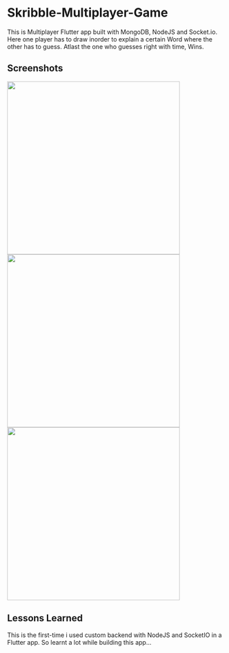 
# Skribble-Multiplayer-Game

This is Multiplayer Flutter app built with MongoDB, NodeJS and Socket.io. Here one player has to draw inorder to explain a certain Word where the other has to guess. Atlast the one who guesses right with time, Wins.


## Screenshots

<img width="400" src="https://user-images.githubusercontent.com/91759192/174609847-9bfc7898-cbfd-40c7-bd7e-32559f6fb087.png"/>

<img width="400" src="https://user-images.githubusercontent.com/91759192/174609992-fbc9e961-bd94-4846-b3cc-50acfc15ab6d.png"/>

<img width="400" src="https://user-images.githubusercontent.com/91759192/174610058-9468b5b4-20b3-4749-b316-c0c73a96a172.png"/>


## Lessons Learned

This is the first-time i used custom backend with NodeJS and SocketIO in a Flutter app.
So learnt a lot while building this app...


